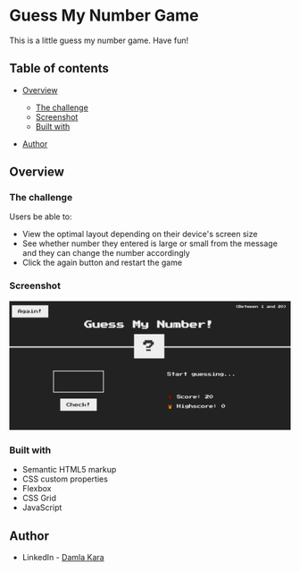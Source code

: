 # Guess My Number Game

This is a little guess my number game. Have fun!

## Table of contents

- [Overview](#overview)

  - [The challenge](#the-challenge)
  - [Screenshot](#screenshot)
  - [Built with](#built-with)

- [Author](#author)

## Overview

### The challenge

Users be able to:

- View the optimal layout depending on their device's screen size
- See whether number they entered is large or small from the message and they can change the number accordingly
- Click the again button and restart the game

### Screenshot

![](./screenshot.png)

### Built with

- Semantic HTML5 markup
- CSS custom properties
- Flexbox
- CSS Grid
- JavaScript

## Author

- LinkedIn - [Damla Kara](https://www.linkedin.com/in/damla-kara-348081232/)
